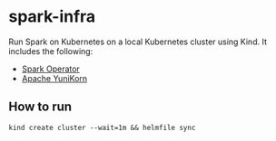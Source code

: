# spark-infra

Run Spark on Kubernetes on a local Kubernetes cluster using Kind. It includes the following:

- [Spark Operator](https://github.com/kubeflow/spark-operator)
- [Apache YuniKorn](https://yunikorn.apache.org/)

## How to run

`kind create cluster --wait=1m && helmfile sync`
